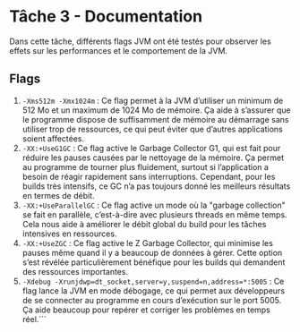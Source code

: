 # Tâche 3 - Documentation

Dans cette tâche, différents flags JVM ont été testés pour observer les effets sur les performances et le comportement de la JVM.

## Flags
1. ```-Xms512m -Xmx1024m``` :
    Ce flag permet à la JVM d’utiliser un minimum de 512 Mo et un maximum de 1024 Mo de mémoire. Ça aide à s’assurer que le programme dispose de suffisamment de mémoire au démarrage sans utiliser trop de ressources, ce qui peut éviter que d’autres applications soient affectées.
2. ```-XX:+UseG1GC``` :
   Ce flag active le Garbage Collector G1, qui est fait pour réduire les pauses causées par le nettoyage de la mémoire. Ça permet au programme de tourner plus fluidement, surtout si l’application a besoin de réagir rapidement sans interruptions. Cependant, pour les builds très intensifs, ce GC n’a pas toujours donné les meilleurs résultats en termes de débit.
3. ```-XX:+UseParallelGC``` :
   Ce flag active un mode où la "garbage collection" se fait en parallèle, c’est-à-dire avec plusieurs threads en même temps. Cela nous aide à améliorer le débit global du build pour les tâches intensives en ressources.
4. ```-XX:+UseZGC``` :
   Ce flag active le Z Garbage Collector, qui minimise les pauses même quand il y a beaucoup de données à gérer. Cette option s’est révélée particulièrement bénéfique pour les builds qui demandent des ressources importantes.
5. ```-Xdebug -Xrunjdwp=dt_socket,server=y,suspend=n,address=*:5005``` :
   Ce flag lance la JVM en mode débogage, ce qui permet aux développeurs de se connecter au programme en cours d’exécution sur le port 5005. Ça aide beaucoup pour repérer et corriger les problèmes en temps réel.```
